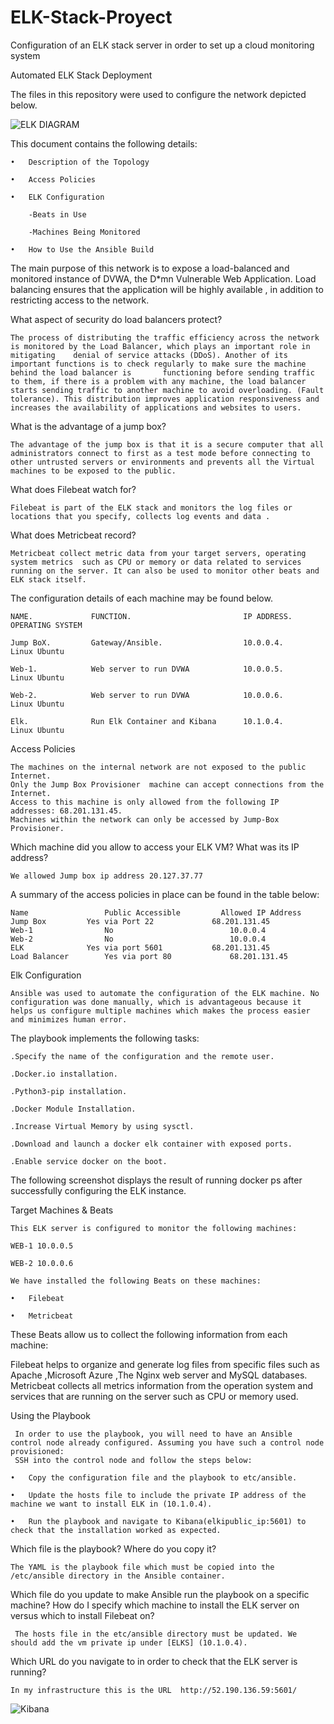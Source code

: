 # ELK-Stack-Proyect
Configuration of  an ELK stack server in order to set up a cloud monitoring system

Automated ELK Stack Deployment

The files in this repository were used to configure the network depicted below.

![ELK DIAGRAM](https://user-images.githubusercontent.com/101161631/159064627-71c8c2d1-1f6e-40d1-aa3b-586961ae6952.png)


This document contains the following details:

    •	Description of the Topology

    •	Access Policies

    •	ELK Configuration

        -Beats in Use
    
        -Machines Being Monitored

    •	How to Use the Ansible Build

The main purpose of this network is to expose a load-balanced and monitored instance of DVWA, the D*mn Vulnerable Web Application. Load balancing ensures that the application will be highly available , in addition to restricting access to the network.


What aspect of security do load balancers protect? 

    The process of distributing the traffic efficiency across the network is monitored by the Load Balancer, which plays an important role in mitigating    denial of service attacks (DDoS). Another of its important functions is to check regularly to make sure the machine behind the load balancer is       functioning before sending traffic to them, if there is a problem with any machine, the load balancer starts sending traffic to another machine to avoid overloading. (Fault tolerance). This distribution improves application responsiveness and increases the availability of applications and websites to users.


What is the advantage of a jump box?

    The advantage of the jump box is that it is a secure computer that all administrators connect to first as a test mode before connecting to other untrusted servers or environments and prevents all the Virtual machines to be exposed to the public.


What does Filebeat watch for?


    Filebeat is part of the ELK stack and monitors the log files or locations that you specify, collects log events and data .  


What does Metricbeat record?

    Metricbeat collect metric data from your target servers, operating system metrics  such as CPU or memory or data related to services running on the server. It can also be used to monitor other beats and ELK stack itself. 


The configuration details of each machine may be found below.

    NAME.             FUNCTION.                         IP ADDRESS.             OPERATING SYSTEM

    Jump BoX.         Gateway/Ansible.                  10.0.0.4.               Linux Ubuntu 

    Web-1.            Web server to run DVWA            10.0.0.5.               Linux Ubuntu 

    Web-2.            Web server to run DVWA            10.0.0.6.               Linux Ubuntu

    Elk.              Run Elk Container and Kibana      10.1.0.4.               Linux Ubuntu 


Access Policies

    The machines on the internal network are not exposed to the public Internet.
    Only the Jump Box Provisioner  machine can accept connections from the Internet. 
    Access to this machine is only allowed from the following IP addresses: 68.201.131.45.
    Machines within the network can only be accessed by Jump-Box Provisioner.


Which machine did you allow to access your ELK VM? What was its IP address?

    We allowed Jump box ip address 20.127.37.77   

A summary of the access policies in place can be found in the table below:

    Name	             Public Accessible	       Allowed IP Address
    Jump Box	     Yes via Port 22	         68.201.131.45
    Web-1	             No	                         10.0.0.4
    Web-2	             No	                         10.0.0.4
    ELK	             Yes via port 5601	         68.201.131.45
    Load Balancer	     Yes via port 80	         68.201.131.45


Elk Configuration

    Ansible was used to automate the configuration of the ELK machine. No configuration was done manually, which is advantageous because it helps us configure multiple machines which makes the process easier and minimizes human error.

 
The playbook implements the following tasks:

    .Specify the name of the configuration and the remote user.

    .Docker.io installation.

    .Python3-pip installation.

    .Docker Module Installation.

    .Increase Virtual Memory by using sysctl.

    .Download and launch a docker elk container with exposed ports.

    .Enable service docker on the boot.


The following screenshot displays the result of running docker ps after successfully configuring the ELK instance.



Target Machines & Beats

    This ELK server is configured to monitor the following machines:

    WEB-1 10.0.0.5

    WEB-2 10.0.0.6

    We have installed the following Beats on these machines:

    •	Filebeat

    •	Metricbeat


These Beats allow us to collect the following information from each machine:

Filebeat helps to organize and generate log files from specific files such as Apache ,Microsoft Azure ,The Nginx web server and MySQL databases. Metricbeat collects all metrics  information from the operation system and services that are running on the server  such as CPU or memory used.


Using the Playbook

     In order to use the playbook, you will need to have an Ansible control node already configured. Assuming you have such a control node provisioned:
     SSH into the control node and follow the steps below:

    •	Copy the configuration file and the playbook to etc/ansible.

    •	Update the hosts file to include the private IP address of the machine we want to install ELK in (10.1.0.4).

    •	Run the playbook and navigate to Kibana(elkipublic_ip:5601) to check that the installation worked as expected.


Which file is the playbook? Where do you copy it?

    The YAML is the playbook file which must be copied into the /etc/ansible directory in the Ansible container.


Which file do you update to make Ansible run the playbook on a specific machine? How do I specify which machine to install the ELK server on versus which to install Filebeat on?
     
     The hosts file in the etc/ansible directory must be updated. We should add the vm private ip under [ELKS] (10.1.0.4).
     
Which URL do you navigate to in order to check that the ELK server is running?

    In my infrastructure this is the URL  http://52.190.136.59:5601/ 
    
     
![Kibana](https://user-images.githubusercontent.com/101161631/159068666-8b02bdfc-2949-421a-a1a5-63056f5d3b8b.png)

























